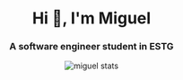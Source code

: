 <h1 align="center">Hi 👋, I'm Miguel</h1>
<h3 align="center">A software engineer student in ESTG</h3>

<p align="center">
  <img src="https://github-readme-stats.vercel.app/api?username=MiguelBarbosa04&show_icons=true&theme=tokyonight&count_private=true" alt="miguel stats" />
</p>
